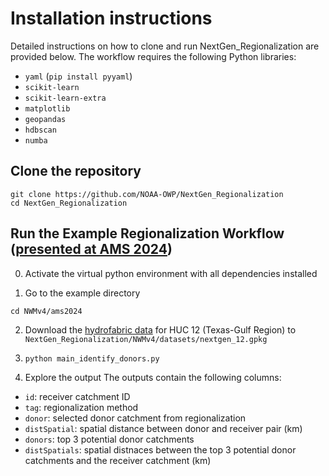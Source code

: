 # Installation instructions

Detailed instructions on how to clone and run NextGen_Regionalization are provided below. The workflow requires the following Python libraries:
  * `yaml` (`pip install pyyaml`)
  * `scikit-learn` 
  * `scikit-learn-extra`
  * `matplotlib`
  * `geopandas` 
  * `hdbscan`
  * `numba` 

## Clone the repository
```
git clone https://github.com/NOAA-OWP/NextGen_Regionalization
cd NextGen_Regionalization
```

## Run the Example Regionalization Workflow ([presented at AMS 2024](https://docs.google.com/presentation/d/1xkYs-Hs3_cmIheLZ1Di7Dy3vWaiL3jmx/edit?usp=sharing&ouid=117267696082803250432&rtpof=true&sd=true))
0. Activate the virtual python environment with all dependencies installed

1. Go to the example directory
```
cd NWMv4/ams2024 
```

2. Download the [hydrofabric data](https://www.lynker-spatial.com/#hydrofabric/v20.1/gpkg/) for HUC 12 (Texas-Gulf Region) to `NextGen_Regionalization/NWMv4/datasets/nextgen_12.gpkg`

3. `python main_identify_donors.py`

4. Explore the output 
The outputs contain the following columns:
* `id`: receiver catchment ID	
* `tag`: regionalization method	
* `donor`: selected donor catchment from regionalization	
* `distSpatial`:	spatial distance between donor and receiver pair (km)
* `donors`: top 3 potential donor catchments	
* `distSpatials`: spatial distnaces between the top 3 potential donor catchments and the receiver catchment (km)